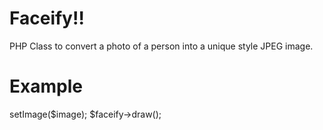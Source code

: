 Faceify!!
=======
PHP Class to convert a photo of a person into a unique style JPEG image.

Example
=========
<?php
require_once 'Facify.php';
$image = 'sample.jpg';
$faceify = new Facify();
$faceify->setImage($image);
$faceify->draw();

